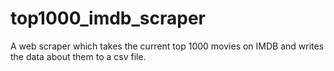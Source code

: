 # top1000_imdb_scraper
A web scraper which takes the current top 1000 movies on IMDB and writes the data about them to a csv file.
